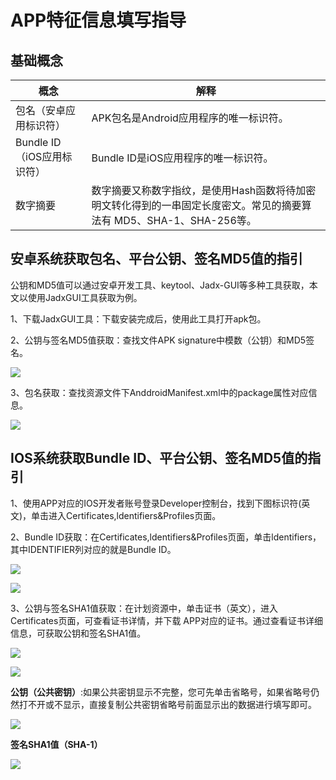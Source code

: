 # APP特征信息填写指导



## 基础概念

| 概念                       | 解释                                                         |
| -------------------------- | ------------------------------------------------------------ |
| 包名（安卓应用标识符）     | APK包名是Android应用程序的唯一标识符。                       |
| Bundle ID（iOS应用标识符） | Bundle ID是iOS应用程序的唯一标识符。                         |
| 数字摘要                   | 数字摘要又称数字指纹，是使用Hash函数将待加密明文转化得到的一串固定长度密文。常见的摘要算法有 MD5、SHA-1、SHA-256等。 |



## 安卓系统获取包名、平台公钥、签名MD5值的指引

公钥和MD5值可以通过安卓开发工具、keytool、Jadx-GUI等多种工具获取，本文以使用JadxGUI工具获取为例。

1、下载JadxGUI工具：下载安装完成后，使用此工具打开apk包。

2、公钥与签名MD5值获取：查找文件APK signature中模数（公钥）和MD5签名。

![](https://www-s.ucloud.cn/2023/10/3c6b6eccfeb583445a0ae5a227e046f4_1696669586145.jpg)



3、包名获取：查找资源文件下AnddroidManifest.xml中的package属性对应信息。

![](https://www-s.ucloud.cn/2023/10/38d07c145aababdc5bad60091a3d4fbd_1696669828405.jpg)



## IOS系统获取Bundle ID、平台公钥、签名MD5值的指引

1、使用APP对应的IOS开发者账号登录Developer控制台，找到下图标识符(英文)，单击进入Certificates,ldentifiers&Profiles页面。

2、Bundle ID获取：在Certificates,ldentifiers&Profiles页面，单击ldentifiers，其中IDENTIFIER列对应的就是Bundle ID。

![](https://www-s.ucloud.cn/2023/10/170caee1236c76aa8ba9f7c01a78116f_1696669850098.png)

![](https://www-s.ucloud.cn/2023/10/28a5c38b010a2e718401fab6c83f84b8_1696669867387.png)



3、公钥与签名SHA1值获取：在计划资源中，单击证书（英文），进入Certificates页面，可查看证书详情，并下载 APP对应的证书。通过查看证书详细信息，可获取公钥和签名SHA1值。

![](https://www-s.ucloud.cn/2023/10/58df103383e7bf3001a03d4dab43ffb3_1696669882906.png)

![](https://www-s.ucloud.cn/2023/10/5e7b4bb27ab536d2d4a2d0ad49808cbe_1696669898469.png)

**公钥（公共密钥）**:如果公共密钥显示不完整，您可先单击省略号，如果省略号仍然打不开或不显示，直接复制公共密钥省略号前面显示出的数据进行填写即可。

![](https://www-s.ucloud.cn/2023/10/78c5b472758985bc2cd4804e1af519c8_1696669912048.png)



**签名SHA1值（SHA-1）**

![](https://www-s.ucloud.cn/2023/10/b05c7a7bede3c83c1e0a61d7414b58f3_1696669926343.png)
